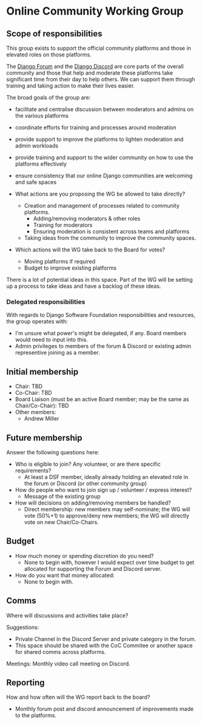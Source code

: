 # Online Community Working Group

## Scope of responsibilities

This group exists to support the official community platforms and those in elevated roles on those platforms.

The [Django Forum](https://forum.djangoproject.com/) and the [Django Discord](https://discord.gg/xcRH6mN4fa) are core parts of the overall community and those that help and moderate these platforms take significant time from their day to help others.
We can support them through training and taking action to make their lives easier.

The broad goals of the group are:
  - facilitate and centralise discussion between moderators and admins on the various platforms
  - coordinate efforts for training and processes around moderation
  - provide support to improve the platforms to lighten moderation and admin workloads
  - provide training and support to the wider community on how to use the platforms effectively
  - ensure consistency that our online Django communities are welcoming and safe spaces

- What actions are you proposing the WG be allowed to take directly?
  - Creation and management of processes related to community platforms.
    - Adding/removing moderators & other roles
    - Training for moderators
    - Ensuring moderation is consistent across teams and platforms
  - Taking ideas from the community to improve the community spaces.
- Which actions will the WG take back to the Board for votes?
  - Moving platforms if required
  - Budget to improve existing platforms

There is a lot of potential ideas in this space. Part of the WG will be setting up a process to take ideas and have a backlog of these ideas.

### Delegated responsibilities

With regards to Django Software Foundation responsibilities and resources, the group operates with:

- I'm unsure what power's might be delegated, if any. Board members would need to input into this.
- Admin privileges to members of the forum & Discord or existing admin representive joining as a member.

## Initial membership

- Chair: TBD
- Co-Chair: TBD
- Board Liaison (must be an active Board member; may be the same as Chair/Co-Chair): TBD
- Other members:
  - Andrew Miller

## Future membership

Answer the following questions here:

- Who is eligible to join? Any volunteer, or are there specific requirements?
  - At least a DSF member, ideally already holding an elevated role in the forum or Discord (or other community group)
- How do people who want to join sign up / volunteer / express interest?
  - Message of the existing group
- How will decisions on adding/removing members be handled?
  - Direct membership: new members may self-nominate; the WG will vote (50%+1) to approve/deny new members; the WG will directly vote on new Chair/Co-Chairs.


## Budget

- How much money or spending discretion do you need?
  - None to begin with, however I would expect over time budget to get allocated for supporting the Forum and Discord server.
- How do you want that money allocated:
  - None to begin with.

## Comms

Where will discussions and activities take place?

Suggestions:

- Private Channel in the Discord Server and private category in the forum.
- This space should be shared with the CoC Commitee or another space for shared comms across platforms.

Meetings: Monthly video call meeting on Discord.

## Reporting

How and how often will the WG report back to the board?
  - Monthly forum post and discord announcement of improvements made to the platforms.
